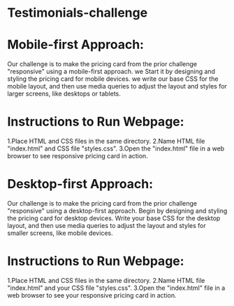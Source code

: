 # Testimonials-challenge
# Mobile-first Approach:

Our challenge is to make the pricing card from the prior challenge "responsive" using a mobile-first approach. we Start it by designing and styling the pricing card for mobile devices. we write our base CSS for the mobile layout, and then use media queries to adjust the layout and styles for larger screens, like desktops or tablets.

# Instructions to Run  Webpage:
 
1.Place  HTML and CSS files in the same directory.
2.Name  HTML file "index.html" and  CSS file "styles.css".
3.Open the "index.html" file in a web browser to see  responsive pricing card in action.
# Desktop-first Approach:

Our challenge is to make the pricing card from the prior challenge "responsive" using a desktop-first approach. Begin by designing and styling the pricing card for desktop devices. Write your base CSS for the desktop layout, and then use media queries to adjust the layout and styles for smaller screens, like mobile devices.

# Instructions to Run  Webpage:

1.Place  HTML and CSS files in the same directory.
2.Name  HTML file "index.html" and your CSS file "styles.css".
3.Open the "index.html" file in a web browser to see your responsive pricing card in action.
 
